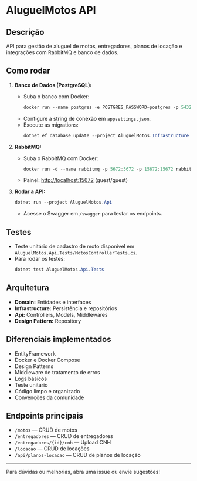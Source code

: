 # AluguelMotos API

## Descrição
API para gestão de aluguel de motos, entregadores, planos de locação e integrações com RabbitMQ e banco de dados.

## Como rodar

1. **Banco de Dados (PostgreSQL):**
   - Suba o banco com Docker:
     ```powershell
     docker run --name postgres -e POSTGRES_PASSWORD=postgres -p 5432:5432 -d postgres
     ```
   - Configure a string de conexão em `appsettings.json`.
   - Execute as migrations:
     ```powershell
     dotnet ef database update --project AluguelMotos.Infrastructure --startup-project AluguelMotos.Api
     ```

2. **RabbitMQ:**
   - Suba o RabbitMQ com Docker:
     ```powershell
     docker run -d --name rabbitmq -p 5672:5672 -p 15672:15672 rabbitmq:management
     ```
   - Painel: [http://localhost:15672](http://localhost:15672) (guest/guest)

3. **Rodar a API:**
   ```powershell
   dotnet run --project AluguelMotos.Api
   ```
   - Acesse o Swagger em `/swagger` para testar os endpoints.

## Testes
- Teste unitário de cadastro de moto disponível em `AluguelMotos.Api.Tests/MotosControllerTests.cs`.
- Para rodar os testes:
  ```powershell
  dotnet test AluguelMotos.Api.Tests
  ```

## Arquitetura
- **Domain:** Entidades e interfaces
- **Infrastructure:** Persistência e repositórios
- **Api:** Controllers, Models, Middlewares
- **Design Pattern:** Repository

## Diferenciais implementados
- EntityFramework
- Docker e Docker Compose
- Design Patterns
- Middleware de tratamento de erros
- Logs básicos
- Teste unitário
- Código limpo e organizado
- Convenções da comunidade

## Endpoints principais
- `/motos` — CRUD de motos
- `/entregadores` — CRUD de entregadores
- `/entregadores/{id}/cnh` — Upload CNH
- `/locacao` — CRUD de locações
- `/api/planos-locacao` — CRUD de planos de locação

---
Para dúvidas ou melhorias, abra uma issue ou envie sugestões!
